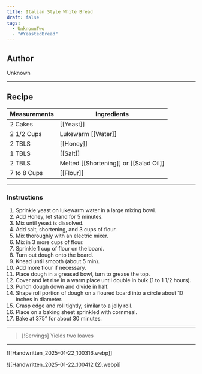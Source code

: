 ```yaml
---
title: Italian Style White Bread
draft: false
tags:
  - UnknownTwo
  - "#YeastedBread"
---
```

## Author
Unknown
___
## Recipe

| Measurements | Ingredients               |
| :----------- | ------------------------- |
|2 Cakes|[[Yeast]]|
|2 1/2 Cups|Lukewarm [[Water]]|
|2 TBLS|[[Honey]]|
|1 TBLS|[[Salt]]|
|2 TBLS|Melted [[Shortening]] or [[Salad Oil]]|
|7 to 8 Cups|[[Flour]]|
___
### Instructions
1. Sprinkle yeast on lukewarm water in a large mixing bowl.
2. Add Honey, let stand for 5 minutes.
3. Mix until yeast is dissolved.
4. Add salt, shortening, and 3 cups of flour.
5. Mix thoroughly with an electric mixer.
6. Mix in 3 more cups of flour.
7. Sprinkle 1 cup of flour on the board.
8. Turn out dough onto the board.
9. Knead until smooth (about 5 min).
10. Add more flour if necessary.
11. Place dough in a greased bowl, turn to grease the top.
12. Cover and let rise in a warm place until double in bulk (1 to 1 1/2 hours).
13. Punch dough down and divide in half.
14. Shape roll portion of dough on a floured board into a circle about 10 inches in diameter.
15. Grasp edge and roll tightly, similar to a jelly roll.
16. Place on a baking sheet sprinkled with cornmeal.
17. Bake at 375° for about 30 minutes.
___

>[!Servings]
>Yields two loaves 

___
![[Handwritten_2025-01-22_100316.webp]]

![[Handwritten_2025-01-22_100412 (2).webp]]
